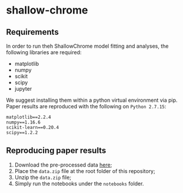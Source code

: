 # shallow-chrome

## Requirements
In order to run theh ShallowChrome model fitting and analyses, the following libraries are required:
- matplotlib
- numpy
- scikit
- scipy
- jupyter

We suggest installing them within a python virtual environment via pip.
Paper results are reproduced with the following on `Python 2.7.15`:
```
matplotlib==2.2.4      
numpy==1.16.6     
scikit-learn==0.20.4     
scipy==1.2.2      
```

## Reproducing paper results
1. Download the pre-processed data [here](https://drive.google.com/drive/folders/1iJugXgMrtt5pOm2azPhWsIBuxx5TgnuD?usp=sharing);
2. Place the `data.zip` file at the root folder of this repository;
3. Unzip the `data.zip` file;
4. Simply run the notebooks under the `notebooks` folder.
